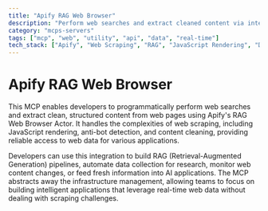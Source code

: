 ```yaml
---
title: "Apify RAG Web Browser"
description: "Perform web searches and extract cleaned content via integration with Apify's RAG Web Browser Actor."
category: "mcps-servers"
tags: ["mcp", "web", "utility", "api", "data", "real-time"]
tech_stack: ["Apify", "Web Scraping", "RAG", "JavaScript Rendering", "Data Extraction"]
---
```


# Apify RAG Web Browser

This MCP enables developers to programmatically perform web searches and extract clean, structured content from web pages using Apify's RAG Web Browser Actor. It handles the complexities of web scraping, including JavaScript rendering, anti-bot detection, and content cleaning, providing reliable access to web data for various applications.

Developers can use this integration to build RAG (Retrieval-Augmented Generation) pipelines, automate data collection for research, monitor web content changes, or feed fresh information into AI applications. The MCP abstracts away the infrastructure management, allowing teams to focus on building intelligent applications that leverage real-time web data without dealing with scraping challenges.
